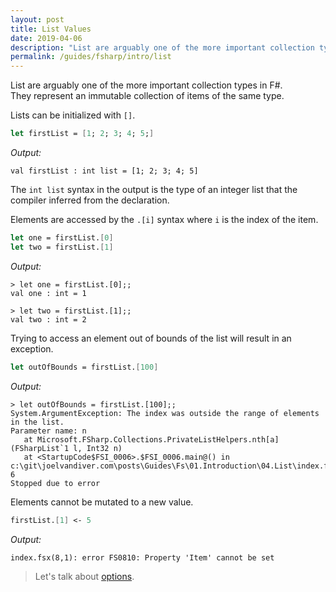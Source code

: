 ```yaml
---
layout: post
title: List Values
date: 2019-04-06
description: "List are arguably one of the more important collection types in F#."
permalink: /guides/fsharp/intro/list
---
```


List are arguably one of the more important collection types in F#.  
They represent an immutable collection of items of the same type.

Lists can be initialized with `[]`.

```fsharp
let firstList = [1; 2; 3; 4; 5;]
```

*Output:*
```console
val firstList : int list = [1; 2; 3; 4; 5]
```

The `int list` syntax in the output is the type of an integer list that the compiler inferred from the declaration.


Elements are accessed by the `.[i]` syntax where `i` is the index of the item.

```fsharp
let one = firstList.[0]
let two = firstList.[1]
```


*Output:*
```console
> let one = firstList.[0];;
val one : int = 1

> let two = firstList.[1];;
val two : int = 2
```


Trying to access an element out of bounds of the list will result in an exception.

```fsharp
let outOfBounds = firstList.[100]
```

*Output:*
```console
> let outOfBounds = firstList.[100];;
System.ArgumentException: The index was outside the range of elements in the list.
Parameter name: n
   at Microsoft.FSharp.Collections.PrivateListHelpers.nth[a](FSharpList`1 l, Int32 n)
   at <StartupCode$FSI_0006>.$FSI_0006.main@() in c:\git\joelvandiver.com\posts\Guides\Fs\01.Introduction\04.List\index.fsx:line 6
Stopped due to error
```


Elements cannot be mutated to a new value.

```fsharp
firstList.[1] <- 5
```

*Output:*
```console
index.fsx(8,1): error FS0810: Property 'Item' cannot be set
```




> Let's talk about [options](/guides/fsharp/intro/option).